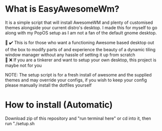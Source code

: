 # What is EasyAwesomeWm? 
It is a simple script that will install AwesomeWM and plenty of customised themes alongside your current distro's desktop. I made this for myself to go along with my PopOS setup as I am not a fan of the default gnome desktop.  

📝 ✔️ This is for those who want a functioning Awesome based desktop out of the box to modify parts of and experience the beauty of a dynamic tiling window manager without any hassle of setting it up from scratch\
📝 ❌ If you are a tinkerer and want to setup your own desktop, this project is maybe not for you

NOTE: The setup script is for a fresh install of awesome and the supplied themes and may override your configs, if you wish to keep your config please manually install the dotfiles yourself

# How to install (Automatic)
Download zip of this repository and "run terminal here" or cd into it, then run "./setup.sh